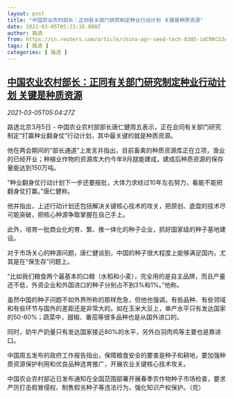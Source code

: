 ```yaml
---
layout: post
title: "中国农业农村部长：正同有关部门研究制定种业行动计划 关键是种质资源"
date: 2021-03-05T05:23:16.000Z
author: 路透
from: https://cn.reuters.com/article/china-agr-seed-tech-0305-idCNKCS2AX0CW
tags: [ 路透 ]
categories: [ 路透 ]
---
```

<!--1614921796000-->
[中国农业农村部长：正同有关部门研究制定种业行动计划 关键是种质资源](https://cn.reuters.com/article/china-agr-seed-tech-0305-idCNKCS2AX0CW)
------

<div>
<div><i>2021-03-05T05:04:27Z</i></div><p>路透北京3月5日 - 中国农业农村部部长唐仁健周五表示，正在会同有关部门研究制定“打赢种业翻身仗”行动计划，其中最关键的就是种质资源。</p><p>他在两会期间的“部长通道”上发言并指出，目前畜禽的种质资源库正在立项，渔业的已经开业；种植业作物的资源库大约今年9月就能建成，建成后种质资源的保存量能达到150万吨。</p><p>“种业翻身仗行动计划下一步还要报批，大体力求经过10年左右努力，看能不能把翻身仗打赢。”唐仁健称。</p><p>他并指出，上述行动计划还包括解决关键核心技术的攻关，把原创、底盘的技术尽可能突破，把核心种源争取掌握在自己手上。</p><p>此外，培育一批商业化的育、繁、推一体化的种子企业，抓好国家级的种子基地建设。</p><p>对于市场关心的种源问题，唐仁健谈到，中国的种子很大程度上能够满足国内，尤其是在“保生存”问题上。</p><p>“比如我们粮食两个最基本的口粮（水稻和小麦），完全用的是自主品牌，而且产量还不低，外资企业和外国进口的种子分别占不到3%和1%。”他称。</p><p>虽然中国的种子问题不如外界所称的那样危急，但他也强调，有些品种、有些领域和有些环节与国外的差距还是非常大的。如在玉米大豆上，单产水平只有发达国家的50-60%；蔬菜中，甜椒、番茄等很多品种也是从国外进口的。</p><p>同时，奶牛产奶量只有发达国家接近80%的水平，另外白羽肉鸡等主要也是靠进口。</p><p>中国周五发布的政府工作报告指出，保障粮食安全的要害是种子和耕地，要加强种质资源保护利用和优良品种选育推广，开展农业关键核心技术攻关。</p><p>中国农业农村部近日发布通知在全国范围部署开展春季农作物种子市场检查，要求严厉打击假冒侵权、制售假劣种子等违法行为，强化知识产权保护。（完）</p>
</div>
